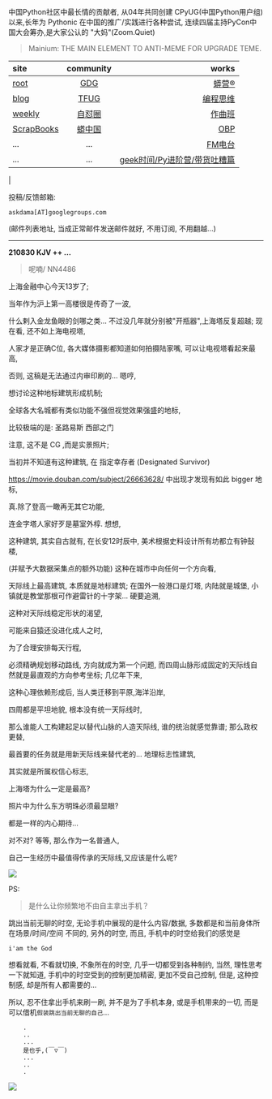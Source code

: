中国Python社区中最长情的贡献者, 从04年共同创建 CPyUG(中国Python用户组)以来,长年为 Pythonic 在中国的推广/实践进行各种尝试, 连续四届主持PyCon中国大会筹办,是大家公认的 "大妈"(Zoom.Quiet)

> Mainium: THE MAIN ELEMENT TO ANTI-MEME FOR UPGRADE TEME.

| site | community | works |
| :-----| :----: | ----: |
| [root](http://zoomquiet.io/) | [GDG](https://blog.zhgdg.org/) | [蟒营®](https://doc.101.camp/) |
| [blog](https://blog.zoomquiet.io/pages/zoomquiet.html) | [TFUG](http://zh.tfug.world/) | [编程思维](https://py.101.camp/) |
| [weekly](http://weekly.pychina.org/) | [自怼圈](https://du.101.camp/) | [作曲班](https://mu.101.camp/) |
| [ScrapBooks](https://zoomquiet.io/collection.html) | [蟒中国](https://pychina.org/) | [OBP](https://zoomquiet.io/obp/index.html) |
| ... | ... | [FM电台](https://fm.101.camp/) |
| ... | ... | [geek时间/Py进阶营/带货吐糟篇](https://fm.101.camp/2020/geek2py-dama.html) 
 |


投稿/反馈邮箱:

    askdama[AT]googlegroups.com

(邮件列表地址, 
当成正常邮件发送邮件就好, 不用订阅, 不用翻越...)


---------------------------------------------------
**210830 KJV ++ ...**

> 呢喃/ NN4486





上海金融中心今天13岁了;

当年作为沪上第一高楼很是传奇了一波,

什么剌入金龙鱼眼的剑哪之类...
不过没几年就分别被"开瓶器",上海塔反复超越;
现在看,
还不如上海电视塔,

人家才是正确C位,
各大媒体摄影都知道如何拍摄陆家嘴,
可以让电视塔看起来最高,

否则,
这稿是无法通过内审印刷的...
嗯哼,

想讨论这种地标建筑形成机制;

全球各大名城都有类似功能不强但视觉效果强盛的地标,

比较极端的是:
圣路易斯 西部之门


注意, 这不是 CG ,而是实景照片;

当初并不知道有这种建筑,
在 指定幸存者  (Designated Survivor)

https://movie.douban.com/subject/26663628/
中出现才发现有如此  bigger 地标,

真.除了登高一瞰再无其它功能,

连金字塔人家好歹是墓室外椁.
想想,

这种建筑,
其实自古就有,
在长安12时辰中,
美术根据史料设计所有坊都立有钟鼔楼,

(并赋予大数据采集点的额外功能)
这种在城市中向任何一个方向看,

天际线上最高建筑,
本质就是地标建筑;
在国外一般港口是灯塔,
内陆就是城堡,
小镇就是教堂那根可作避雷针的十字架...
硬要追溯,

这种对天际线稳定形状的渴望,

可能来自猿还没进化成人之时,

为了合理安排每天行程,

必须精确规划移动路线,
方向就成为第一个问题,
而四周山脉形成固定的天际线自然就是最直观的方向参考坐标;
几亿年下来,

这种心理依赖形成后,
当人类迁移到平原,海洋沿岸,

四周都是平坦地貌,
根本没有统一天际线时,

那么谁能人工构建起足以替代山脉的人造天际线,
谁的统治就感觉靠谱;
那么政权更替,

最首要的任务就是用新天际线来替代老的...
地理标志性建筑,

其实就是所属权信心标志,

上海塔为什么一定是最高?

照片中为什么东方明珠必须最显眼?

都是一样的内心期待...

对不对?
等等,
那么作为一名普通人,

自己一生经历中最值得​传承的天际线,又应该是什么呢?



![](https://ipic.zoomquiet.top/2021-08-29-zq42-today-card-2108.030.png)


PS:
> 是什么让你频繁地不由自主拿出手机？

跳出当前无聊的时空,
无论手机中展现的是什么内容/数据,
多数都是和当前身体所在场景/时间/空间 不同的,
另外的时空,
而且, 手机中的时空给我们的感觉是

    i'am the God

想看就看, 不看就切换,
不象所在的时空, 几乎一切都受到各种制约,
当然,
理性思考一下就知道,
手机中的时空受到的控制更加精密, 更加不受自己控制,
但是, 这种控制感,
却是所有人都需要的...

所以, 
忍不住拿出手机来刷一刷,
并不是为了手机本身, 或是手机带来的一切,
而是可以借机`假装跳出当前无聊的自己`...



```
    .
    ..
    ...
    是也乎,(￣▽￣)
    ...
    ..
    .
```


![](http://ydlj.zoomquiet.top/ipic/2021-07-10-210701DU21-zip.jpg)

